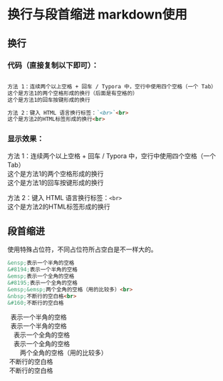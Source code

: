 # 换行与段首缩进  markdown使用

## 换行
  
### 代码（直接复制以下即可）：

```markdown

方法 1：连续两个以上空格 + 回车 / Typora 中，空行中使用四个空格（一个 Tab）  
这个是方法1的两个空格形成的换行（后面是有空格的）    
这个是方法1的回车按键形成的换行

方法 2：键入 HTML 语言换行标签：`<br>`<br>
这个是方法2的HTML标签形成的换行<br>

```

### 显示效果：

方法 1：连续两个以上空格 + 回车 / Typora 中，空行中使用四个空格（一个 Tab）  
这个是方法1的两个空格形成的换行    
这个是方法1的回车按键形成的换行

方法 2：键入 HTML 语言换行标签：`<br>`<br>
这个是方法2的HTML标签形成的换行<br>

## 段首缩进
使用特殊占位符，不同占位符所占空白是不一样大的。

```markdown
&ensp;表示一个半角的空格  
&#8194;表示一个半角的空格  
&emsp;表示一个全角的空格  
&#8195;表示一个全角的空格  
&emsp;&emsp;两个全角的空格（用的比较多）<br>
&nbsp;不断行的空白格<br>
&#160;不断行的空白格
```

&ensp;表示一个半角的空格  
&#8194;表示一个半角的空格  
&emsp;表示一个全角的空格  
&#8195;表示一个全角的空格  
&emsp;&emsp;两个全角的空格（用的比较多）<br>
&nbsp;不断行的空白格<br>
&#160;不断行的空白格

